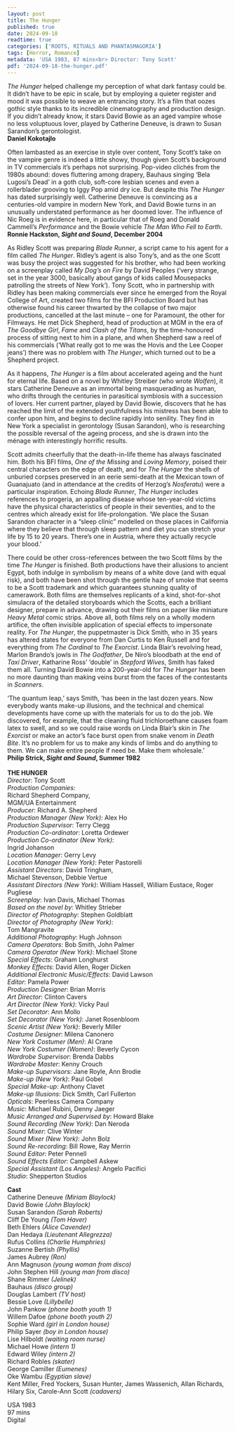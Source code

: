 ```yaml
---
layout: post
title: The Hunger
published: true
date: 2024-09-18
readtime: true
categories: ['ROOTS, RITUALS AND PHANTASMAGORIA']
tags: [Horror, Romance]
metadata: 'USA 1983, 87 mins<br> Director: Tony Scott'
pdf: '2024-09-18-the-hunger.pdf'
---
```


_The Hunger_ helped challenge my perception of what dark fantasy could be. It didn’t have to be epic in scale, but by employing a quieter register and mood it was possible to weave an entrancing story. It’s a film that oozes gothic style thanks to its incredible cinematography and production design. If you didn’t already know, it stars David Bowie as an aged vampire whose no less voluptuous lover, played by Catherine Deneuve, is drawn to Susan Sarandon’s gerontologist.  
**Daniel Kokotajlo**  

Often lambasted as an exercise in style over content, Tony Scott’s take on the vampire genre is indeed a little showy, though given Scott’s background in TV commercials it’s perhaps not surprising. Pop-video clichés from the 1980s abound: doves fluttering among drapery, Bauhaus singing ‘Bela Lugosi’s Dead’ in a goth club, soft-core lesbian scenes and even a rollerblader grooving to Iggy Pop amid dry ice. But despite this _The Hunger_ has dated surprisingly well. Catherine Deneuve is convincing as a centuries-old vampire in modern New York, and David Bowie turns in an unusually understated performance as her doomed lover. The influence of Nic Roeg is in evidence here, in particular that of Roeg and Donald Cammell’s _Performance_ and the Bowie vehicle _The Man Who Fell to Earth_.  
**Ronnie Hackston, _Sight and Sound_, December 2004**  

As Ridley Scott was preparing _Blade Runner_, a script came to his agent for a film called _The Hunger_. Ridley’s agent is also Tony’s, and as the one Scott was busy the project was suggested for his brother, who had been working on a screenplay called _My Dog’s on Fire_ by David Peoples (‘very strange, set in the year 3000, basically about gangs of kids called Mousepacks patrolling the streets of New York’). Tony Scott, who in partnership with Ridley has been making commercials ever since he emerged from the Royal College of Art, created two films for the BFI Production Board but has otherwise found his career thwarted by the collapse of two major productions, cancelled at the last minute – one for Paramount, the other for Filmways. He met Dick Shepherd, head of production at MGM in the era of _The Goodbye Girl_, _Fame_ and _Clash of the Titans_, by the time-honoured process of sitting next to him in a plane, and when Shepherd saw a reel of his commercials (‘What really got to me was the Hovis and the Lee Cooper jeans’) there was no problem with _The Hunger_, which turned out to be a Shepherd project.

As it happens, _The Hunger_ is a film about accelerated ageing and the hunt for eternal life. Based on a novel by Whitley Streiber (who wrote _Wolfen_), it stars Catherine Deneuve as an immortal being masquerading as human, who drifts through the centuries in parasitical symbiosis with a succession of lovers.  Her current partner, played by David Bowie, discovers that he has reached the limit of the extended youthfulness his mistress has been able to confer upon him, and begins to decline rapidly into senility. They find in New York a specialist in gerontology (Susan Sarandon), who is researching the possible reversal of the ageing process, and she is drawn into the ménage with interestingly horrific results.

Scott admits cheerfully that the death-in-life theme has always fascinated him. Both his BFI films, _One of the Missing_ and _Loving Memory_, poised their central characters on the edge of death, and for _The Hunger_ the shells of unburied corpses preserved in an eerie semi-death at the Mexican town of Guanajuato (and in attendance at the credits of Herzog’s _Nosferatu_) were a particular inspiration. Echoing _Blade Runner_, _The Hunger_ includes references to progeria, an appalling disease whose ten-year-old victims have the physical characteristics of people in their seventies, and to the centres which already exist for life-prolongation. ‘We place the Susan Sarandon character in a “sleep clinic” modelled on those places in California where they believe that through sleep pattern and diet you can stretch your life by 15 to 20 years. There’s one in Austria, where they actually recycle your blood.’

There could be other cross-references between the two Scott films by the time _The Hunger_ is finished. Both productions have their allusions to ancient Egypt, both indulge in symbolism by means of a white dove (and with equal risk), and both have been shot through the gentle haze of smoke that seems to be a Scott trademark and which guarantees stunning quality of camerawork. Both films are themselves replicants of a kind, shot-for-shot simulacra of the detailed storyboards which the Scotts, each a brilliant designer, prepare in advance, drawing out their films on paper like miniature _Heavy Metal_ comic strips. Above all, both films rely on a wholly modern artifice, the often invisible application of special effects to impersonate reality. For _The Hunger_, the puppetmaster is Dick Smith, who in 35 years has altered states for everyone from Dan Curtis to Ken Russell and for everything from _The Cardinal_ to _The Exorcist_. Linda Blair’s revolving head, Marlon Brando’s jowls in _The Godfather_, De Niro’s bloodbath at the end of _Taxi Driver_, Katharine Ross’ ‘double’ in _Stepford Wives_, Smith has faked them all. Turning David Bowie into a 200-year-old for _The Hunger_ has been no more daunting than making veins burst from the faces of the contestants in _Scanners_.

‘The quantum leap,’ says Smith, ‘has been in the last dozen years. Now everybody wants make-up illusions, and the technical and chemical developments have come up with the materials for us to do the job. We discovered, for example, that the cleaning fluid trichloroethane causes foam latex to swell, and so we could raise words on Linda Blair’s skin in _The Exorcist_ or make an actor’s face burst open from snake venom in _Death Bite_. It’s no problem for us to make any kinds of limbs and do anything to them. We can make entire people if need be. Make them wholesale.’  
**Philip Strick, _Sight and Sound_, Summer 1982**  
<br>
**THE HUNGER**  
_Director_: Tony Scott  
_Production Companies_:  
Richard Shepherd Company,  
MGM/UA Entertainment  
_Producer_: Richard A. Shepherd  
_Production Manager (New York)_: Alex Ho  
_Production Supervisor_: Terry Clegg  
_Production Co-ordinator_: Loretta Ordewer  
_Production Co-ordinator (New York)_:  
Ingrid Johanson  
_Location Manager_: Gerry Levy  
_Location Manager (New York)_: Peter Pastorelli  
_Assistant Directors_: David Tringham,  
Michael Stevenson, Debbie Vertue  
_Assistant Directors (New York)_: William Hassell, William Eustace, Roger Pugliese  
_Screenplay_: Ivan Davis, Michael Thomas  
_Based on the novel by_: Whitley Strieber  
_Director of Photography_: Stephen Goldblatt  
_Director of Photography (New York)_:  
Tom Mangravite  
_Additional Photography_: Hugh Johnson  
_Camera Operators_: Bob Smith, John Palmer  
_Camera Operator (New York)_: Michael Stone  
_Special Effects_: Graham Longhurst  
_Monkey Effects_: David Allen, Roger Dicken  
_Additional Electronic Music/Effects_: David Lawson  
_Editor_: Pamela Power  
_Production Designer_: Brian Morris  
_Art Director_: Clinton Cavers  
_Art Director (New York)_: Vicky Paul  
_Set Decorator_: Ann Mollo  
_Set Decorator (New York)_: Janet Rosenbloom  
_Scenic Artist (New York)_: Beverly Miller  
_Costume Designer_: Milena Canonero  
_New York Costumer (Men)_: Al Crane  
_New York Costumer (Women)_: Beverly Cycon  
_Wardrobe Supervisor_: Brenda Dabbs  
_Wardrobe Master_: Kenny Crouch  
_Make-up Supervisors_: Jane Royle, Ann Brodie  
_Make-up (New York)_: Paul Gobel  
_Special Make-up_: Anthony Clavet  
_Make-up Illusions_: Dick Smith, Carl Fullerton  
_Opticals_: Peerless Camera Company  
_Music_: Michael Rubini, Denny Jaeger  
_Music Arranged and Supervised by_: Howard Blake  
_Sound Recording (New York)_: Dan Neroda  
_Sound Mixer_: Clive Winter  
_Sound Mixer (New York)_: John Bolz  
_Sound Re-recording_: Bill Rowe, Ray Merrin  
_Sound Editor_: Peter Pennell  
_Sound Effects Editor_: Campbell Askew  
_Special Assistant (Los Angeles)_: Angelo Pacifici  
_Studio_: Shepperton Studios  

**Cast**  
Catherine Deneuve _(Miriam Blaylock)_  
David Bowie _(John Blaylock)_  
Susan Sarandon _(Sarah Roberts)_  
Cliff De Young _(Tom Haver)_  
Beth Ehlers _(Alice Cavender)_  
Dan Hedaya _(Lieutenant Allegrezza)_  
Rufus Collins _(Charlie Humphries)_  
Suzanne Bertish _(Phyllis)_  
James Aubrey _(Ron)_  
Ann Magnuson _(young woman from disco)_  
John Stephen Hill _(young man from disco)_  
Shane Rimmer _(Jelinek)_  
Bauhaus _(disco group)_  
Douglas Lambert _(TV host)_  
Bessie Love _(Lillybelle)_  
John Pankow _(phone booth youth 1)_  
Willem Dafoe _(phone booth youth 2)_  
Sophie Ward _(girl in London house)_  
Philip Sayer _(boy in London house)_  
Lise Hilboldt _(waiting room nurse)_  
Michael Howe _(intern 1)_  
Edward Wiley _(intern 2)_  
Richard Robles _(skater)_  
George Camiller _(Eumenes)_  
Oke Wambu _(Egyptian slave)_  
Kent Miller, Fred Yockers, Susan Hunter, James Wassenich, Allan Richards, Hilary Six, Carole-Ann Scott _(cadavers)_  

USA 1983  
97 mins  
Digital  
<br>

<!--stackedit_data:
eyJoaXN0b3J5IjpbMTkyOTIwMTI4N119
-->